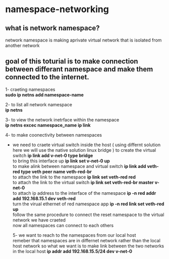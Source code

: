 # namespace-networking
## what is network namespace?
network namespace is making aprivate virtual network that is isolated from another network 
## goal of this toturial is to make connection between differant namespace and make them connected to the internet.
1- craeting namespaces <br />
    **sudo ip netns add namespace-name** 

2- to list all network namespace  <br />
     **ip netns**

 3- to view the network inetrface within the namespace  <br />
     **ip netns excec namespace_name ip link**

4- to make coonectivity between namespaces
   * we need to craete virtual switch inside the host ( using differnt solution here we will use the native solution linux bridge )
      to create the virtual switch **ip link add v-net-0 type bridge**  <br />
      to bring this interface up **ip link set v-net-0 up**  <br />
      to make alink between namespace and virtual switch **ip link add veth-red type veth peer name veth-red-br**  <br />
      to attach the link to the namespace **ip link set veth-red red**  <br />
      to attach the link to the virtual switch **ip link set veth-red-br master v-net-0**  <br />
      to attach ip address to the interface of the namespace **ip -n red addr add 192.168.15.1 dev veth-red**  <br />
      turn the virual ethernet of red namespace app **ip -n red link set veth-red up**  <br />
      follow the same procedure to connect the reset namespace to the virtual network we have craeted   <br />
      now all namespaces can connect to each others  <br />

     5- we want to reach to the namespaces from our local host  <br />
       remeber that namespaces are in differnet network rather than the local host network so what we want is to make link between the two networks
       in the local host **ip addr add 192.168.15.5/24 dev v-net-0**  <br />
     
